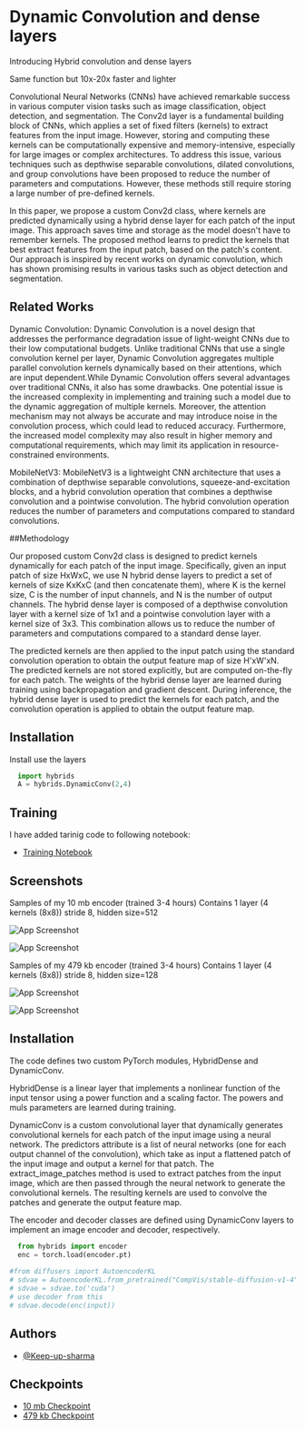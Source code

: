 
# Dynamic Convolution and dense layers


Introducing Hybrid convolution and dense layers

Same function but 10x-20x faster and lighter

Convolutional Neural Networks (CNNs) have achieved remarkable success in various computer vision tasks such as image classification, object detection, and segmentation. The Conv2d layer is a fundamental building block of CNNs, which applies a set of fixed filters (kernels) to extract features from the input image. However, storing and computing these kernels can be computationally expensive and memory-intensive, especially for large images or complex architectures. To address this issue, various techniques such as depthwise separable convolutions, dilated convolutions, and group convolutions have been proposed to reduce the number of parameters and computations. However, these methods still require storing a large number of pre-defined kernels.

In this paper, we propose a custom Conv2d class, where kernels are predicted dynamically using a hybrid dense layer for each patch of the input image. This approach saves time and storage as the model doesn't have to remember kernels. The proposed method learns to predict the kernels that best extract features from the input patch, based on the patch's content. Our approach is inspired by recent works on dynamic convolution, which has shown promising results in various tasks such as object detection and segmentation.

## Related Works

Dynamic Convolution: Dynamic Convolution is a novel design that addresses the performance degradation issue of light-weight CNNs due to their low computational budgets. Unlike traditional CNNs that use a single convolution kernel per layer, Dynamic Convolution aggregates multiple parallel convolution kernels dynamically based on their attentions, which are input dependent.While Dynamic Convolution offers several advantages over traditional CNNs, it also has some drawbacks. One potential issue is the increased complexity in implementing and training such a model due to the dynamic aggregation of multiple kernels. Moreover, the attention mechanism may not always be accurate and may introduce noise in the convolution process, which could lead to reduced accuracy. Furthermore, the increased model complexity may also result in higher memory and computational requirements, which may limit its application in resource-constrained environments.

MobileNetV3: MobileNetV3 is a lightweight CNN architecture that uses a combination of depthwise separable convolutions, squeeze-and-excitation blocks, and a hybrid convolution operation that combines a depthwise convolution and a pointwise convolution. The hybrid convolution operation reduces the number of parameters and computations compared to standard convolutions.


##Methodology

Our proposed custom Conv2d class is designed to predict kernels dynamically for each patch of the input image. Specifically, given an input patch of size HxWxC, we use N hybrid dense layers to predict a set of kernels of size KxKxC (and then concatenate them), where K is the kernel size, C is the number of input channels, and N is the number of output channels. The hybrid dense layer is composed of a depthwise convolution layer with a kernel size of 1x1 and a pointwise convolution layer with a kernel size of 3x3. This combination allows us to reduce the number of parameters and computations compared to a standard dense layer.

The predicted kernels are then applied to the input patch using the standard convolution operation to obtain the output feature map of size H'xW'xN. The predicted kernels are not stored explicitly, but are computed on-the-fly for each patch. The weights of the hybrid dense layer are learned during training using backpropagation and gradient descent. During inference, the hybrid dense layer is used to predict the kernels for each patch, and the convolution operation is applied to obtain the output feature map.



## Installation

Install use the layers

```python
  import hybrids
  A = hybrids.DynamicConv(2,4)
```

## Training 

I have added tarinig  code to following notebook:

- [Training Notebook](https://www.kaggle.com/code/keepupsharma/lw-encoder)

    
## Screenshots
Samples of my 10 mb encoder (trained 3-4 hours)
Contains 1 layer (4 kernels (8x8)) stride 8, hidden size=512

![App Screenshot](https://github.com/Keep-up-sharma/Dynamic-Layers/blob/main/light%20(1).png?raw=true)


![App Screenshot](https://github.com/Keep-up-sharma/Dynamic-Layers/blob/main/light.png?raw=true)

Samples of my 479 kb encoder (trained 3-4 hours)
Contains 1 layer (4 kernels (8x8)) stride 8, hidden size=128

![App Screenshot](https://github.com/Keep-up-sharma/Dynamic-Layers/blob/main/final%20(1).png?raw=true)


![App Screenshot](https://github.com/Keep-up-sharma/Dynamic-Layers/blob/main/final.png?raw=true)

## Installation

The code defines two custom PyTorch modules, HybridDense and DynamicConv.

HybridDense is a linear layer that implements a nonlinear function of the input tensor using a power function and a scaling factor. The powers and muls parameters are learned during training.

DynamicConv is a custom convolutional layer that dynamically generates convolutional kernels for each patch of the input image using a neural network. The predictors attribute is a list of neural networks (one for each output channel of the convolution), which take as input a flattened patch of the input image and output a kernel for that patch. The extract_image_patches method is used to extract patches from the input image, which are then passed through the neural network to generate the convolutional kernels. The resulting kernels are used to convolve the patches and generate the output feature map.

The encoder and decoder classes are defined using DynamicConv layers to implement an image encoder and decoder, respectively.

```python
  from hybrids import encoder
  enc = torch.load(encoder.pt)
  
#from diffusers import AutoencoderKL
# sdvae = AutoencoderKL.from_pretrained("CompVis/stable-diffusion-v1-4", subfolder="vae")
# sdvae = sdvae.to('cuda')
# use decoder from this
# sdvae.decode(enc(input))
```

## Authors

- [@Keep-up-sharma](https://www.github.com/Keep-up-sharma)

## Checkpoints

- [10 mb Checkpoint](https://github.com/Keep-up-sharma/Dynamic-Layers/blob/main/encoder%20(1).pt?raw=true)
- [479 kb Checkpoint](https://github.com/Keep-up-sharma/Dynamic-Layers/blob/main/lightencoder.pt?raw=true)
